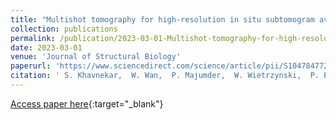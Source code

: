 ```yaml
---
title: "Multishot tomography for high-resolution in situ subtomogram averaging"
collection: publications
permalink: /publication/2023-03-01-Multishot-tomography-for-high-resolution-in-situ-subtomogram-averaging
date: 2023-03-01
venue: 'Journal of Structural Biology'
paperurl: 'https://www.sciencedirect.com/science/article/pii/S1047847722000818'
citation: ' S. Khavnekar,  W. Wan,  P. Majumder,  W. Wietrzynski,  P. Erdmann,  J. Plitzko, &quot;Multishot tomography for high-resolution in situ subtomogram averaging.&quot; Journal of Structural Biology, 2023.'
---
```

[Access paper here](https://www.sciencedirect.com/science/article/pii/S1047847722000818){:target="_blank"}
